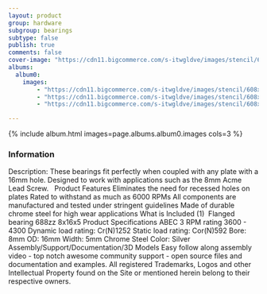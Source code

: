 ```yaml
---
layout: product
group: hardware
subgroup: bearings
subtype: false
publish: true
comments: false
cover-image: "https://cdn11.bigcommerce.com/s-itwgldve/images/stencil/608x608/products/307/4351/profile__82610.1675310607.png?c=2"
albums:
  album0:
    images:
        - "https://cdn11.bigcommerce.com/s-itwgldve/images/stencil/608x608/products/307/4351/profile__82610.1675310607.png?c=2"
        - "https://cdn11.bigcommerce.com/s-itwgldve/images/stencil/608x608/products/307/2240/flangebearing_g_w_2__29310.1675310607.jpg?c=2"
        - "https://cdn11.bigcommerce.com/s-itwgldve/images/stencil/608x608/products/307/3597/in_use_picture__08064.1675310607.png?c=2"

---
```


{% include album.html images=page.albums.album0.images cols=3 %}

### Information

Description:
 These bearings fit perfectly when coupled with any plate with a 16mm hole. Designed to work with applications such as the 8mm Acme Lead Screw.   Product Features  Eliminates the need for recessed holes on plates Rated to withstand as much as 6000 RPMs All components are manufactured and tested under stringent guidelines Made of durable chrome steel for high wear applications  What is Included  (1)  Flanged bearing 688zz 8x16x5  Product Specifications  ABEC 3 RPM rating 3600 - 4300 Dynamic load rating: Cr(N)1252 Static load rating: Cor(N)592 Bore: 8mm OD: 16mm Width: 5mm Chrome Steel Color: Silver   Assembly/Support/Documentation/3D Models   Easy follow along assembly video - top notch awesome community support - open source files and documentation and examples. All registered Trademarks, Logos and other Intellectual Property found on the Site or mentioned herein belong to their respective owners.  

